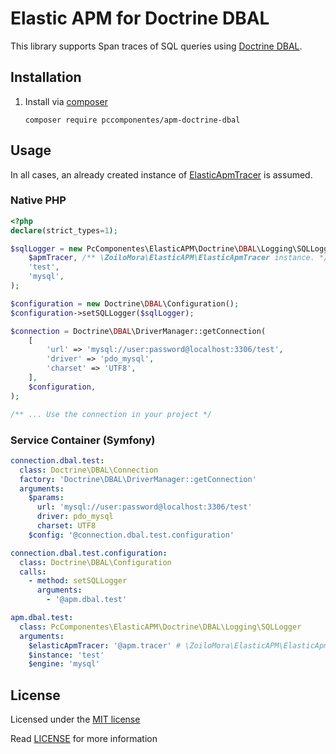 # Elastic APM for Doctrine DBAL

This library supports Span traces of SQL queries using [Doctrine DBAL](https://github.com/doctrine/dbal).

## Installation

1) Install via [composer](https://getcomposer.org/)

    ```shell script
    composer require pccomponentes/apm-doctrine-dbal
    ```

## Usage

In all cases, an already created instance of [ElasticApmTracer](https://github.com/zoilomora/elastic-apm-agent-php) is assumed.

### Native PHP

```php
<?php
declare(strict_types=1);

$sqlLogger = new PcComponentes\ElasticAPM\Doctrine\DBAL\Logging\SQLLogger(
    $apmTracer, /** \ZoiloMora\ElasticAPM\ElasticApmTracer instance. */
    'test',
    'mysql',
);

$configuration = new Doctrine\DBAL\Configuration();
$configuration->setSQLLogger($sqlLogger);

$connection = Doctrine\DBAL\DriverManager::getConnection(
    [
        'url' => 'mysql://user:password@localhost:3306/test',
        'driver' => 'pdo_mysql',
        'charset' => 'UTF8',
    ],
    $configuration,
);

/** ... Use the connection in your project */
```

### Service Container (Symfony)

```yaml
connection.dbal.test:
  class: Doctrine\DBAL\Connection
  factory: 'Doctrine\DBAL\DriverManager::getConnection'
  arguments:
    $params:
      url: 'mysql://user:password@localhost:3306/test'
      driver: pdo_mysql
      charset: UTF8
    $config: '@connection.dbal.test.configuration'

connection.dbal.test.configuration:
  class: Doctrine\DBAL\Configuration
  calls:
    - method: setSQLLogger
      arguments:
        - '@apm.dbal.test'

apm.dbal.test:
  class: PcComponentes\ElasticAPM\Doctrine\DBAL\Logging\SQLLogger
  arguments:
    $elasticApmTracer: '@apm.tracer' # \ZoiloMora\ElasticAPM\ElasticApmTracer instance.
    $instance: 'test'
    $engine: 'mysql'
```

## License
Licensed under the [MIT license](http://opensource.org/licenses/MIT)

Read [LICENSE](LICENSE) for more information
